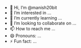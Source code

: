 - 👋 Hi, I’m @manish20bit
- 👀 I’m interested in ...
- 🌱 I’m currently learning ...
- 💞️ I’m looking to collaborate on ...
- 📫 How to reach me ...
- 😄 Pronouns: ...
- ⚡ Fun fact: ...

<!---
manish20bit/manish20bit is a ✨ special ✨ repository because its `README.md` (this file) appears on your GitHub profile.
You can click the Preview link to take a look at your changes.
--->
